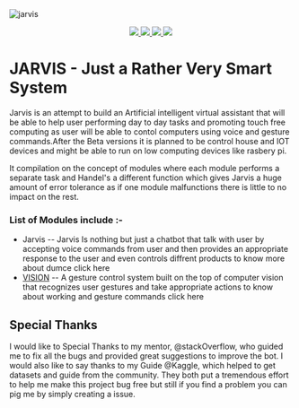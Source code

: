 <img src="https://git-images.myedukit.com/jarvis/jarvis.png" alt="jarvis">
<p align="center">  
  <a href="https://docs.python.org/3/download.html">
    <img src="https://img.shields.io/badge/Python-3.x-green.svg">
  </a>
  <a href="https://github.com/DevelopedByAnurag/jarvis/">
    <img src="https://img.shields.io/badge/Version-v0.4.2 (UnStable beta)-blue.svg">
  </a>
  <a href="https://github.com/DevelopedByAnurag/jarvis/blob/master/LICENSE">
    <img src="https://img.shields.io/badge/License-GPLv3-orange.svg">
  </a> 
  <a href="https://github.com/DevelopedByAnurag/jarvis/">
    <img src="https://img.shields.io/badge/OS-Linux-orange.svg">
  </a>
</p>


# JARVIS - Just a Rather Very Smart System
Jarvis is an attempt to build an Artificial intelligent virtual assistant that will be able to help user performing day to day tasks and promoting touch free computing as user will be able to contol computers using voice and gesture commands.After the Beta versions it is planned to be control house and IOT devices and might be able to run on low computing devices like rasbery pi. 

It compilation on the concept of modules where each module performs a separate task and Handel's a different function which gives Jarvis a huge amount of error tolerance as if one module malfunctions there is little to no impact on the rest.

### List of Modules include :-

* Jarvis  -- Jarvis Is nothing but just a chatbot that talk with user by accepting voice commands from user and then provides an appropriate response to the user and even controls diffrent products to know more about  dumce  click here   
* <a href="https://github.com/DevelopedByAnurag/Vision">VISION</a> -- A gesture control system built on the top of computer vision that recognizes user gestures and take appropriate actions to know about working and gesture commands click here 


## Special Thanks

I would like to Special Thanks to my mentor, @stackOverflow, who guided me to fix all the bugs and provided great suggestions to improve the bot. I would also like to say thanks to my Guide @Kaggle, which helped to get datasets and guide from the community. They both put a tremendous effort to help me make this project bug free but still if you find a problem you can pig me by simply creating a issue.
